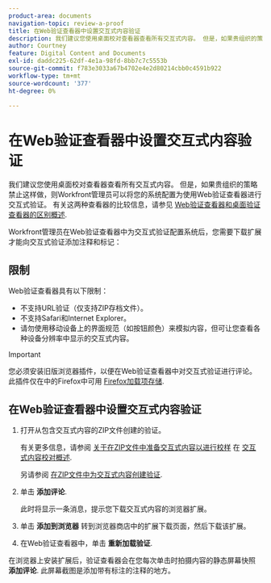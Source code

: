 ```yaml
---
product-area: documents
navigation-topic: review-a-proof
title: 在Web验证查看器中设置交互式内容验证
description: 我们建议您使用桌面校对查看器查看所有交互式内容。 但是，如果贵组织的策略禁止这样做，则Workfront管理员可以将您的系统配置为使用Web验证查看器进行交互式验证。 有关这两种查看器的比较信息，请参阅Web验证查看器和桌面验证查看器之间的区别概述。
author: Courtney
feature: Digital Content and Documents
exl-id: daddc225-62df-4e1a-98fd-8bb7c7c5553b
source-git-commit: f783e3033a67b4702e4e2d80214cbb0c4591b922
workflow-type: tm+mt
source-wordcount: '377'
ht-degree: 0%

---
```


# 在Web验证查看器中设置交互式内容验证

我们建议您使用桌面校对查看器查看所有交互式内容。 但是，如果贵组织的策略禁止这样做，则Workfront管理员可以将您的系统配置为使用Web验证查看器进行交互式验证。 有关这两种查看器的比较信息，请参见 [Web验证查看器和桌面验证查看器的区别概述](../../../../review-and-approve-work/proofing/proofing-overview/understand-differences-between-web-viewer.md).

Workfront管理员在Web验证查看器中为交互式验证配置系统后，您需要下载扩展才能向交互式验证添加注释和标记：

## 限制

Web验证查看器具有以下限制：

* 不支持URL验证（仅支持ZIP存档文件）。
* 不支持Safari和Internet Explorer。
* 请勿使用移动设备上的界面规范（如按钮颜色）来模拟内容，但可让您查看各种设备分辨率中显示的交互式内容。

>[!IMPORTANT]
>
>您必须安装旧版浏览器插件，以便在Web验证查看器中对交互式验证进行评论。 此插件仅在中的Firefox中可用 [Firefox加载项存储](https://addons.mozilla.org/en-US/firefox/addon/proofhq-rich-media-review/).

## 在Web验证查看器中设置交互式内容验证

1. 打开从包含交互式内容的ZIP文件创建的验证。

   有关更多信息，请参阅 [关于在ZIP文件中准备交互式内容以进行校样](../../../../review-and-approve-work/proofing/proofing-overview/interactive-content-proofs.md#howtoprepareaninteractiveziparchive) 在 [交互式内容校对概述](../../../../review-and-approve-work/proofing/proofing-overview/interactive-content-proofs.md).

   另请参阅 [在ZIP文件中为交互式内容创建验证](../../../../review-and-approve-work/proofing/creating-proofs-within-workfront/generate-proof-interactive-content.md).

1. 单击 **添加评论**.

   此时将显示一条消息，提示您下载交互式内容的浏览器扩展。

1. 单击 **添加到浏览器** 转到浏览器商店中的扩展下载页面，然后下载该扩展。
1. 在Web验证查看器中，单击 **重新加载验证**.

在浏览器上安装扩展后，验证查看器会在您每次单击时拍摄内容的静态屏幕快照 **添加评论**. 此屏幕截图是添加带有标注的注释的地方。

 
